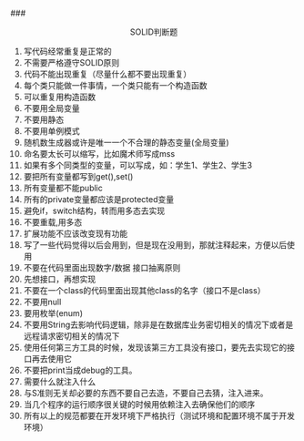 ###<center>SOLID判断题</center>
1. 写代码经常重复是正常的
2. 不需要严格遵守SOLID原则
3. 代码不能出现重复（尽量什么都不要出现重复）
4. 每个类只能做一件事情，一个类只能有一个构造函数
5. 可以重复用构造函数
6. 不要用全局变量
7. 不要用静态
8. 不要用单例模式
9. 随机数生成器或许是唯一一个不合理的静态变量(全局变量)
10. 命名要太长可以缩写，比如魔术师写成mss
11. 如果有多个同类型的变量，可以写成，如：学生1、学生2、学生3
12. 要把所有变量都写到get(),set()
13. 所有变量都不能public
14. 所有的private变量都应该是protected变量
15. 避免if，switch结构，转而用多态去实现
16. 不要重载,用多态
17. 扩展功能不应该改变现有功能
18. 写了一些代码觉得以后会用到，但是现在没用到，那就注释起来，方便以后使用
19. 不要在代码里面出现数字/数据
接口抽离原则
20. 先想接口，再想实现
21. 不要在一个class的代码里面出现其他class的名字（接口不是class）
22. 不要用null
23. 要用枚举(enum)
24. 不要用String去影响代码逻辑，除非是在数据库业务密切相关的情况下或者是远程请求密切相关的情况下
25. 使用任何第三方工具的时候，发现该第三方工具没有接口，要先去实现它的接口再去使用它
26. 不要把print当成debug的工具。
27. 需要什么就注入什么
28. 与S准则无关却必要的东西不要自己去造，不要自己去猜，注入进来。
29. 当几个程序的运行顺序很关键的时候用依赖注入去确保他们的顺序
30. 所有以上的规范都要在开发环境下严格执行（测试环境和配置环境不属于开发环境）